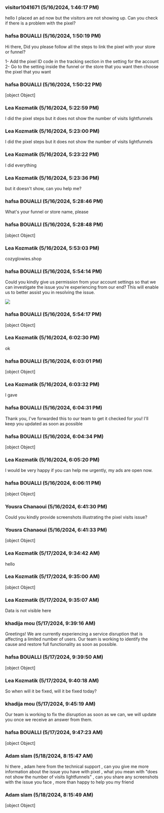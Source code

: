 ### visitor1041671 (5/16/2024, 1:46:17 PM)

hello I placed an ad now but the visitors are not showing up. Can you check if there is a problem with the pixel?

### hafsa BOUALLI (5/16/2024, 1:50:19 PM)

Hi there, 
Did you please follow all the steps to link the pixel with your store or funnel?  

1- Add the pixel ID code in the tracking section in the setting for the account 
2- Go to the setting inside the funnel or the store that you want then choose the pixel that you want

### hafsa BOUALLI (5/16/2024, 1:50:22 PM)

[object Object]

### Lea Kozmatik (5/16/2024, 5:22:59 PM)

I did the pixel steps but it does not show the number of visits lightfunnels

### Lea Kozmatik (5/16/2024, 5:23:00 PM)

I did the pixel steps but it does not show the number of visits lightfunnels

### Lea Kozmatik (5/16/2024, 5:23:22 PM)

I did everything

### Lea Kozmatik (5/16/2024, 5:23:36 PM)

but it doesn't show, can you help me?

### hafsa BOUALLI (5/16/2024, 5:28:46 PM)

What's your funnel or store name, please

### hafsa BOUALLI (5/16/2024, 5:28:48 PM)

[object Object]

### Lea Kozmatik (5/16/2024, 5:53:03 PM)

cozyglowies.shop

### hafsa BOUALLI (5/16/2024, 5:54:14 PM)

Could you kindly give us permission from your account settings so that we can investigate the issue you're experiencing from our end? This will enable us to better assist you in resolving the issue.


![](https://storage.crisp.chat/users/upload/operator/77cc42314787b400/d35cced9-c1a9-49e7-9b4b-827547_1r8fjjc.png)

### hafsa BOUALLI (5/16/2024, 5:54:17 PM)

[object Object]

### Lea Kozmatik (5/16/2024, 6:02:30 PM)

ok

### hafsa BOUALLI (5/16/2024, 6:03:01 PM)

[object Object]

### Lea Kozmatik (5/16/2024, 6:03:32 PM)

I gave

### hafsa BOUALLI (5/16/2024, 6:04:31 PM)

Thank you, I've forwarded this to our team to get it checked for you! I'll keep you updated as soon as possible

### hafsa BOUALLI (5/16/2024, 6:04:34 PM)

[object Object]

### Lea Kozmatik (5/16/2024, 6:05:20 PM)

I would be very happy if you can help me urgently, my ads are open now.

### hafsa BOUALLI (5/16/2024, 6:06:11 PM)

[object Object]

### Yousra Chanaoui (5/16/2024, 6:41:30 PM)

Could you kindly provide screenshots illustrating the pixel visits issue?

### Yousra Chanaoui (5/16/2024, 6:41:33 PM)

[object Object]

### Lea Kozmatik (5/17/2024, 9:34:42 AM)

hello

### Lea Kozmatik (5/17/2024, 9:35:00 AM)

[object Object]

### Lea Kozmatik (5/17/2024, 9:35:07 AM)

Data is not visible here

### khadija mou (5/17/2024, 9:39:16 AM)

Greetings!
We are currently experiencing a service disruption that is affecting a limited number of users. Our team is working to identify the cause and restore full functionality as soon as possible.

### hafsa BOUALLI (5/17/2024, 9:39:50 AM)

[object Object]

### Lea Kozmatik (5/17/2024, 9:40:18 AM)

So when will it be fixed, will it be fixed today?

### khadija mou (5/17/2024, 9:45:19 AM)

Our team is working to fix the disruption as soon as we can, we will update you once we receive an answer from them.

### hafsa BOUALLI (5/17/2024, 9:47:23 AM)

[object Object]

### Adam slam (5/18/2024, 8:15:47 AM)

hi there , adam here from the technical support , can you give me more information about the issue you have with pixel , what you mean with "does not show the number of visits lightfunnels" , can you share any screenshots with the issue you face , more than happy to help you my friend

### Adam slam (5/18/2024, 8:15:49 AM)

[object Object]
